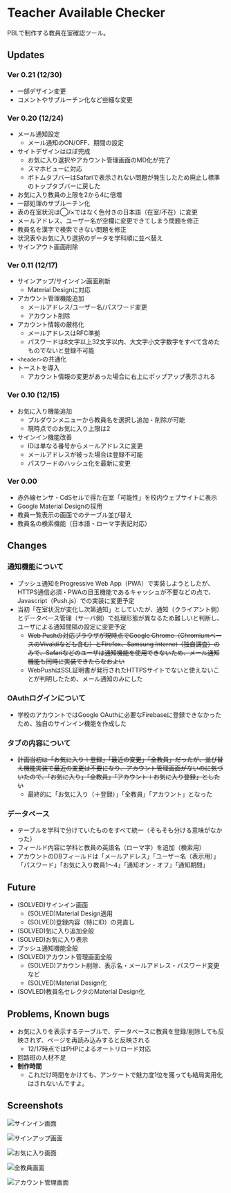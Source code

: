 # Teacher Available Checker

PBLで制作する教員在室確認ツール。

## Updates

### Ver 0.21 (12/30)

- 一部デザイン変更
- コメントやサブルーチン化など些細な変更

### Ver 0.20 (12/24)

- メール通知設定
  - メール通知のON/OFF、期間の設定
- サイトデザインはほぼ完成
  - お気に入り選択やアカウント管理画面のMD化が完了
  - スマホビューに対応
  - ボトムタブバーはSafariで表示されない問題が発生したため廃止し標準のトップタブバーに戻した
- お気に入り教員の上限を2から4に倍増
- 一部処理のサブルーチン化
- 表の在室状況は◯/×ではなく色付きの日本語（在室/不在）に変更
- メールアドレス、ユーザー名が空欄に変更できてしまう問題を修正
- 教員名を漢字で検索できない問題を修正
- 状況表やお気に入り選択のデータを学科順に並べ替え
- サインアウト画面削除

### Ver 0.11 (12/17)

- サインアップ/サインイン画面刷新
  - Material Designに対応
- アカウント管理機能追加
  - メールアドレス/ユーザー名/パスワード変更
  - アカウント削除
- アカウント情報の厳格化
  - メールアドレスはRFC準拠
  - パスワードは8文字以上32文字以内、大文字小文字数字をすべて含めたものでないと登録不可能
- `<header>`の共通化
- トーストを導入
  - アカウント情報の変更があった場合に右上にポップアップ表示される

### Ver 0.10 (12/15)

- お気に入り機能追加
  - プルダウンメニューから教員名を選択し追加・削除が可能
  - 現時点でのお気に入り上限は2
- サインイン機能改善
  - IDは単なる番号からメールアドレスに変更
  - メールアドレスが被った場合は登録不可能
  - パスワードのハッシュ化を最新に変更

### Ver 0.00
- 赤外線センサ・CdSセルで得た在室「可能性」を校内ウェブサイトに表示
- Google Material Designの採用
- 教員一覧表示の画面でのテーブル並び替え
- 教員名の検索機能（日本語・ローマ字表記対応）

## Changes

### 通知機能について

- プッシュ通知をProgressive Web App（PWA）で実装しようとしたが、HTTPS通信必須・PWAの目玉機能であるキャッシュが不要などの点で、Javascript（Push.js）での実装に変更予定
- 当初「在室状況が変化し次第通知」としていたが、通知（クライアント側）とデータベース管理（サーバ側）で処理形態が異なるため難しいと判断し、ユーザによる通知間隔の設定に変更予定
  -	 <del>Web Pushの対応ブラウザが現時点でGoogle Chrome（ChromiumベースのVivaldiなども含む）とFirefox、Samsung Internet（独自調査）のみで、Safariなどのユーザは通知機能を使用できないため、メール通知機能も同時に実装できたらなおよい</del>
  -	 WebPushはSSL証明書が発行されたHTTPSサイトでないと使えないことが判明したため、メール通知のみにした

### OAuthログインについて

- 学校のアカウントではGoogle OAuthに必要なFirebaseに登録できなかったため、独自のサインイン機能を作成した

### タブの内容について
- <del>計画当初は「お気に入り＋登録」「最近の変更」「全教員」だったが、並び替え機能実装で最近の変更は不要になり、アカウント管理画面がないのに気づいたので、「お気に入り」「全教員」「アカウント＋お気に入り登録」としたい</del>
  - 最終的に「お気に入り（＋登録）」「全教員」「アカウント」となった

### データベース
- テーブルを学科で分けていたものをすべて統一（そもそも分ける意味がなかった）
- フィールド内容に学科と教員の英語名（ローマ字）を追加（検索用）
- アカウントのDBフィールドは「メールアドレス」「ユーザー名（表示用）」「パスワード」「お気に入り教員1〜4」「通知オン・オフ」「通知期間」

## Future

- (SOLVED)サインイン画面
  - (SOLVED)Material Design適用
  - (SOLVED)登録内容（特にID）の見直し
- (SOLVED)気に入り追加全般
- (SOLVED)お気に入り表示
- プッシュ通知機能全般
- (SOLVED)アカウント管理画面全般
  - (SOLVED)アカウント削除、表示名・メールアドレス・パスワード変更など
  - (SOLVED)Material Design化
- (SOVLED)教員名セレクタのMaterial Design化

## Problems, Known bugs
- お気に入りを表示するテーブルで、データベースに教員を登録/削除しても反映されず、ページを再読み込みすると反映される
  - 12/17時点ではPHPによるオートリロード対応
- 回路班の人材不足
- **制作時間**
  - これだけ時間をかけても、アンケートで魅力度1位を獲っても結局実用化はされないんですよ。

## Screenshots

![サインイン画面](https://raw.githubusercontent.com/st14d07/Teacher-Available-Checker/master/imgs/tac-signin.jpg)

![サインアップ画面](https://raw.githubusercontent.com/st14d07/Teacher-Available-Checker/master/imgs/tac-signup.jpg)

![お気に入り画面](https://raw.githubusercontent.com/st14d07/Teacher-Available-Checker/master/imgs/tac-favorite.jpg)

![全教員画面](https://raw.githubusercontent.com/st14d07/Teacher-Available-Checker/master/imgs/tac-all.jpg)

![アカウント管理画面](https://raw.githubusercontent.com/st14d07/Teacher-Available-Checker/master/imgs/tac-settings.jpg)
